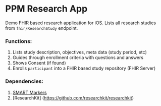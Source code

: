 PPM Research App
================

Demo FHIR based research application for iOS. Lists all research studies from `fhir/ResearchStudy` endpoint. 

### Functions:

1. Lists study description, objectives, meta data (study period, etc)
2. Guides through enrollment criteria with questions and answers
3. Shows Consent (if found)
4. Enrolls `participant` into a FHIR based study repository (FHIR Server)


### Dependencies:

1. [SMART Markers](https://github.com/smartmarkers/smartmarkers-ios)
2. [ResearchKit] (https://github.com/researchkit/researchkit)


